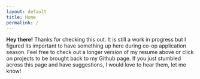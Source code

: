 ```yaml
---
layout: default
title: Home
permalink: /
---
```


**Hey there!** Thanks for checking this out. It is still a work in progress but I figured its
important to have something up here during co-op application season. Feel free to check
out a longer version of my resume above or click on projects to be brought back to my
Github page. If you just stumbled across this page and have suggestions, I would love to
hear them, let me know!